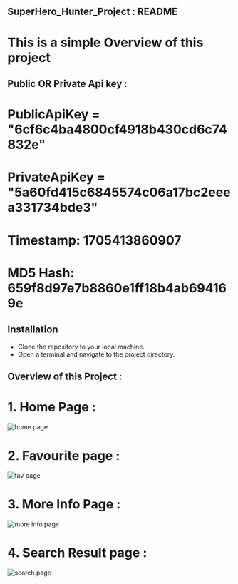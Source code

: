 ## SuperHero_Hunter_Project : README

# This is a simple Overview of this project

## Public OR Private Api key :

# PublicApiKey = "6cf6c4ba4800cf4918b430cd6c74832e"
# PrivateApiKey = "5a60fd415c6845574c06a17bc2eeea331734bde3"

# Timestamp: 1705413860907
# MD5 Hash: 659f8d97e7b8860e1ff18b4ab694169e

## Installation

- Clone the repository to your local machine.
- Open a terminal and navigate to the project directory.

## Overview of this Project :

# 1. Home Page :

![home page](https://github.com/bharatlal124/SuperHero_hunter_project/assets/127212425/2e650fa4-e451-403e-b23d-8a35471f5e70)

# 2. Favourite page :

![fav page](https://github.com/bharatlal124/SuperHero_hunter_project/assets/127212425/1aa64bfa-194b-4136-867a-ca879c57a1fe)

# 3. More Info Page :

![more info page](https://github.com/bharatlal124/SuperHero_hunter_project/assets/127212425/fdf9f6eb-5186-43fe-a848-a7d0f0367967)

# 4. Search Result page :

![search page](https://github.com/bharatlal124/SuperHero_hunter_project/assets/127212425/5c3cb3d4-22c5-4f05-9a1e-8cad93187070)


